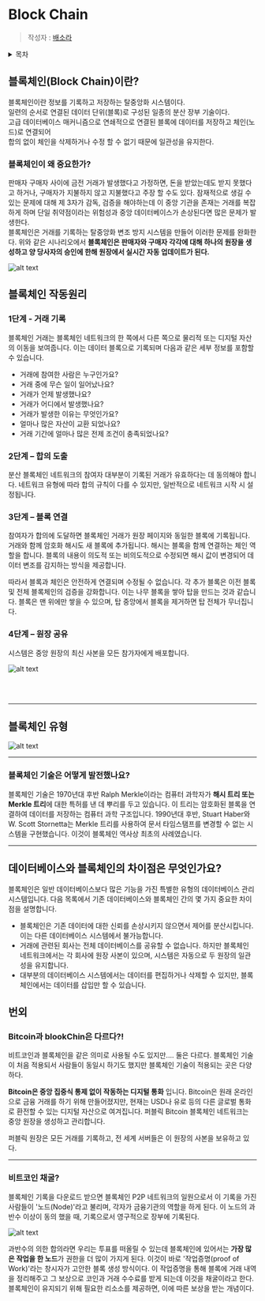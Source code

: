 # Block Chain

> 작성자 : [배소라](https://github.com/sorayayat)

<details>
<summary>목차</summary>

- [블록체인이란](#블록체인blockchain이란)
- [블록체인의 작동원리](#블록체인-작동원리)
- [블록체인 기술](#블록체인-기술은-어떻게-발전했나요)

</details>

## 블록체인(Block Chain)이란?

블록체인이란 정보를 기록하고 저장하는 탈중앙화 시스템이다.  
일련의 순서로 연결된 데이터 단위(블록)로 구성된 일종의 분산 장부 기술이다.  
고급 데이터베이스 매커니즘으로 연쇄적으로 연결된 블록에 데이터를 저장하고 체인(노드)로 연결되어  
합의 없이 체인을 삭제하거나 수정 할 수 없기 때문에 일관성을 유지한다. 

### 블록체인이 왜 중요한가?

판매자 구매자 사이에 금전 거래가 발생했다고 가정하면, 돈을 받았는데도 받지 못했다고 하거나, 
구매자가 지불하지 않고 지불했다고 주장 할 수도 있다. 
잠재적으로 생길 수 있는 문제에 대해 제 3자가 감독, 검증을 해야하는데 이 중앙 기관을 존재는 거래를 복잡하게 하며 단일 취약점이라는 위험성과 중앙 데이터베이스가 손상된다면 많은 문제가 발생한다.  
블록체인은 거래를 기록하는 탈중앙화 변조 방지 시스템을 만들어 이러한 문제를 완화한다.
위와 같은 시나리오에서 __블록체인은 판매자와 구매자 각각에 대해 하나의 원장을 생성하고 양 당사자의 승인에 한해 원장에서 실시간 자동 업데이트가 된다.__

![alt text](images/image.png)


## 블록체인 작동원리

### 1단계 - 거래 기록

블록체인 거래는 블록체인 네트워크의 한 쪽에서 다른 쪽으로 물리적 또는 디지털 자산의 이동을 보여줍니다. 이는 데이터 블록으로 기록되며 다음과 같은 세부 정보를 포함할 수 있습니다.

- 거래에 참여한 사람은 누구인가요?
- 거래 중에 무슨 일이 일어났나요?
- 거래가 언제 발생했나요?
- 거래가 어디에서 발생했나요?
- 거래가 발생한 이유는 무엇인가요?
- 얼마나 많은 자산이 교환 되었나요?
- 거래 기간에 얼마나 많은 전제 조건이 충족되었나요?

### 2단계 – 합의 도출
분산 블록체인 네트워크의 참여자 대부분이 기록된 거래가 유효하다는 데 동의해야 합니다. 네트워크 유형에 따라 합의 규칙이 다를 수 있지만, 일반적으로 네트워크 시작 시 설정됩니다.

### 3단계 – 블록 연결
참여자가 합의에 도달하면 블록체인 거래가 원장 페이지와 동일한 블록에 기록됩니다. 거래와 함께 암호화 해시도 새 블록에 추가됩니다. 해시는 블록을 함께 연결하는 체인 역할을 합니다. 블록의 내용이 의도적 또는 비의도적으로 수정되면 해시 값이 변경되어 데이터 변조를 감지하는 방식을 제공합니다. 

따라서 블록과 체인은 안전하게 연결되며 수정될 수 없습니다. 각 추가 블록은 이전 블록 및 전체 블록체인의 검증을 강화합니다. 이는 나무 블록을 쌓아 탑을 만드는 것과 같습니다. 블록은 맨 위에만 쌓을 수 있으며, 탑 중앙에서 블록을 제거하면 탑 전체가 무너집니다.

### 4단계 – 원장 공유
시스템은 중앙 원장의 최신 사본을 모든 참가자에게 배포합니다.

![alt text](images/img.png)

<br>
<br>

--- 
## 블록체인 유형

![alt text](images/image1.png)

---
### 블록체인 기술은 어떻게 발전했나요?
블록체인 기술은 1970년대 후반 Ralph Merkle이라는 컴퓨터 과학자가 **해시 트리 또는 Merkle 트리**에 대한 특허를 낸 데 뿌리를 두고 있습니다. 이 트리는 암호화된 블록을 연결하여 데이터를 저장하는 컴퓨터 과학 구조입니다. 1990년대 후반, Stuart Haber와 W. Scott Stornetta는 Merkle 트리를 사용하여 문서 타임스탬프를 변경할 수 없는 시스템을 구현했습니다. 이것이 블록체인 역사상 최초의 사례였습니다.

---
## 데이터베이스와 블록체인의 차이점은 무엇인가요?
블록체인은 일반 데이터베이스보다 많은 기능을 가진 특별한 유형의 데이터베이스 관리 시스템입니다. 다음 목록에서 기존 데이터베이스와 블록체인 간의 몇 가지 중요한 차이점을 설명합니다.

- 블록체인은 기존 데이터에 대한 신뢰를 손상시키지 않으면서 제어를 분산시킵니다. 이는 다른 데이터베이스 시스템에서 불가능합니다.
- 거래에 관련된 회사는 전체 데이터베이스를 공유할 수 없습니다. 하지만 블록체인 네트워크에서는 각 회사에 원장 사본이 있으며, 시스템은 자동으로 두 원장의 일관성을 유지합니다.
- 대부분의 데이터베이스 시스템에서는 데이터를 편집하거나 삭제할 수 있지만, 블록체인에서는 데이터를 삽입만 할 수 있습니다.


## 번외

### Bitcoin과 blookChin은 다르다?!

비트코인과 블록체인을 같은 의미로 사용될 수도 있지만.... 둘은 다르다. 
블록체인 기술이 처음 적용되서 사람들이 동일시 하기도 했지만 블록체인 기술이 적용되는 곳은 다양하다.

__Bitcoin은 중앙 집중식 통제 없이 작동하는 디지털 통화__ 입니다. Bitcoin은 원래 온라인으로 금융 거래를 하기 위해 만들어졌지만, 현재는 USD나 유로 등의 다른 글로벌 통화로 환전할 수 있는 디지털 자산으로 여겨집니다. 퍼블릭 Bitcoin ​​블록체인 네트워크는 중앙 원장을 생성하고 관리합니다. 

퍼블릭 원장은 모든 거래를 기록하고, 전 세계 서버들은 이 원장의 사본을 보유하고 있다. 

---

### 비트코인 채굴?

블록체인 기록을 다운로드 받으면 블록체인 P2P 네트워크의 일원으로서 이 기록을 가진 사람들이 '노드(Node)'라고 불리며, 각자가 금융기관의 역할을 하게 된다. 
이 노드의 과반수 이상이 동의 했을 때, 기록으로서 영구적으로 장부에 기록된다. 

![alt text](images/img2.png)

과반수의 의한 합의라면 우리는 투표를 떠올릴 수 있는데 블록체인에 있어서는 **가장 많은 작업을 한 노드**가 권한을 더 많이 가지게 된다. 
이것이 바로 '작업증명(proof of Work)'라는 창시자가 고안한 블록 생성 방식이다. 
이 작업증명을 통해 블록에 거래 내역을 정리해주고 그 보상으로 코인과 거래 수수료를 받게 되는데 이것을 채굴이라고 한다. 
블록체인이 유지되기 위해 필요한 리소소를 제공하면, 이에 따른 보상을 받는 개념이다. 
